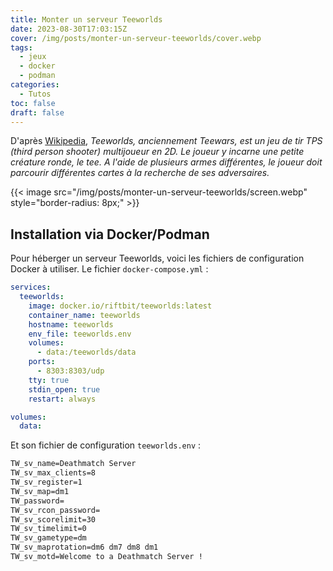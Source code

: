 ```yaml
---
title: Monter un serveur Teeworlds
date: 2023-08-30T17:03:15Z
cover: /img/posts/monter-un-serveur-teeworlds/cover.webp
tags:
  - jeux
  - docker
  - podman
categories:
  - Tutos
toc: false
draft: false
---
```


D'après [Wikipedia](https://fr.wikipedia.org/wiki/Teeworlds), *Teeworlds, anciennement Teewars, est un jeu de tir TPS (third person shooter) multijoueur en 2D. Le joueur y incarne une petite créature ronde, le tee. A l'aide de plusieurs armes différentes, le joueur doit parcourir différentes cartes à la recherche de ses adversaires.*

{{< image src="/img/posts/monter-un-serveur-teeworlds/screen.webp" style="border-radius: 8px;" >}}

## Installation via Docker/Podman

Pour héberger un serveur Teeworlds, voici les fichiers de configuration Docker à utiliser. Le fichier `docker-compose.yml` :

```yml
services:
  teeworlds:
    image: docker.io/riftbit/teeworlds:latest
    container_name: teeworlds
    hostname: teeworlds
    env_file: teeworlds.env
    volumes:
      - data:/teeworlds/data
    ports:
      - 8303:8303/udp
    tty: true
    stdin_open: true
    restart: always

volumes:
  data:
```

Et son fichier de configuration `teeworlds.env` :

```txt
TW_sv_name=Deathmatch Server
TW_sv_max_clients=8
TW_sv_register=1
TW_sv_map=dm1
TW_password=
TW_sv_rcon_password=
TW_sv_scorelimit=30
TW_sv_timelimit=0
TW_sv_gametype=dm
TW_sv_maprotation=dm6 dm7 dm8 dm1
TW_sv_motd=Welcome to a Deathmatch Server ! 
```

